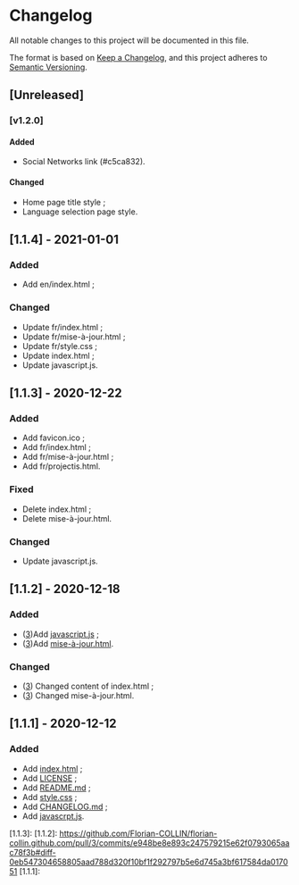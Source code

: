 # Changelog
All notable changes to this project will be documented in this file.

The format is based on [Keep a Changelog](https://keepachangelog.com/en/1.0.0/), and this project adheres to [Semantic Versioning](https://semver.org/spec/v2.0.0.html).

## [Unreleased]
### [v1.2.0]
#### Added
- Social Networks link (#c5ca832).

#### Changed
- Home page title style ;
- Language selection page style.

## [1.1.4] - 2021-01-01
### Added
- Add en/index.html ;

### Changed
- Update fr/index.html ;
- Update fr/mise-à-jour.html ;
- Update fr/style.css ;
- Update index.html ;
- Update javascript.js.

## [1.1.3] - 2020-12-22
### Added
- Add favicon.ico ;
- Add fr/index.html ;
- Add fr/mise-à-jour.html ;
- Add fr/projectis.html.

### Fixed
- Delete index.html ;
- Delete mise-à-jour.html.

### Changed
- Update javascript.js.

## [1.1.2] - 2020-12-18
### Added
- ([3](https://github.com/Florian-COLLIN/florian-collin.github.com/pull/3/))Add [javascript.js](https://github.com/Florian-COLLIN/florian-collin.github.com/blob/main/javascript.js) ;
- ([3](https://github.com/Florian-COLLIN/florian-collin.github.com/pull/3/))Add [mise-à-jour.html](https://github.com/Florian-COLLIN/florian-collin.github.com/blob/main/mise-à-jour.html).

### Changed
- ([3](https://github.com/Florian-COLLIN/florian-collin.github.com/pull/3/)) Changed content of index.html ;
- ([3](https://github.com/Florian-COLLIN/florian-collin.github.com/pull/3/)) Changed mise-à-jour.html.

## [1.1.1] - 2020-12-12
### Added

- Add [index.html](https://github.com/Florian-COLLIN/florian-collin.github.com/blob/main/index.html) ;
- Add [LICENSE](https://github.com/Florian-COLLIN/florian-collin.github.com/blob/main/LICENSE) ;
- Add [README.md](https://github.com/Florian-COLLIN/florian-collin.github.com/blob/main/README.md) ;
- Add [style.css](https://github.com/Florian-COLLIN/florian-collin.github.com/blob/main/style.css) ;
- Add [CHANGELOG.md](https://github.com/Florian-COLLIN/florian-collin.github.com/blob/main/CHANGELOG.md) ;
- Add [javascrpt.js](https://github.com/Florian-COLLIN/florian-collin.github.com/blob/main/javascript.js).

[1.1.3]:
[1.1.2]: https://github.com/Florian-COLLIN/florian-collin.github.com/pull/3/commits/e948be8e893c247579215e62f0793065aac78f3b#diff-0eb547304658805aad788d320f10bf1f292797b5e6d745a3bf617584da017051
[1.1.1]:
